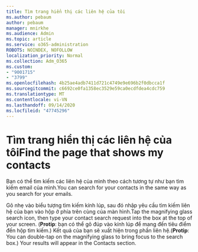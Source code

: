 ```yaml
---
title: Tìm trang hiển thị các liên hệ của tôi
ms.author: pebaum
author: pebaum
manager: mnirkhe
ms.audience: Admin
ms.topic: article
ms.service: o365-administration
ROBOTS: NOINDEX, NOFOLLOW
localization_priority: Normal
ms.collection: Adm_O365
ms.custom:
- "9001715"
- "3799"
ms.openlocfilehash: 4b25ae4adb7411d721c4749e9e696b2f0dbcca1f
ms.sourcegitcommit: c6692ce0fa1358ec3529e59ca0ecdfdea4cdc759
ms.translationtype: MT
ms.contentlocale: vi-VN
ms.lasthandoff: 09/14/2020
ms.locfileid: "47745296"
---
```

# <a name="find-the-page-that-shows-my-contacts"></a><span data-ttu-id="8b04a-102">Tìm trang hiển thị các liên hệ của tôi</span><span class="sxs-lookup"><span data-stu-id="8b04a-102">Find the page that shows my contacts</span></span>

<span data-ttu-id="8b04a-103">Bạn có thể tìm kiếm các liên hệ của mình theo cách tương tự như bạn tìm kiếm email của mình.</span><span class="sxs-lookup"><span data-stu-id="8b04a-103">You can search for your contacts in the same way as you search for your emails.</span></span>
 
<span data-ttu-id="8b04a-104">Gõ nhẹ vào biểu tượng tìm kiếm kính lúp, sau đó nhập yêu cầu tìm kiếm liên hệ của bạn vào hộp ở phía trên cùng của màn hình.</span><span class="sxs-lookup"><span data-stu-id="8b04a-104">Tap the magnifying glass search icon, then type your contact search request into the box at the top of your screen.</span></span> <span data-ttu-id="8b04a-105">(**Protip**: bạn có thể gõ đúp vào kính lúp để mang đến tiêu điểm đến hộp tìm kiếm.) Kết quả của bạn sẽ xuất hiện trong phần liên hệ.</span><span class="sxs-lookup"><span data-stu-id="8b04a-105">(**Protip**: You can double-tap on the magnifying glass to bring focus to the search box.) Your results will appear in the Contacts section.</span></span>
